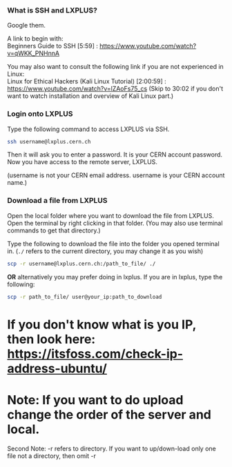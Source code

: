 ### What is SSH and LXPLUS? 

Google them. 

A link to begin with:  
Beginners Guide to SSH [5:59] : https://www.youtube.com/watch?v=qWKK_PNHnnA

You may also want to consult the following link if you are not experienced in Linux:  
Linux for Ethical Hackers (Kali Linux Tutorial) [2:00:59] : https://www.youtube.com/watch?v=lZAoFs75_cs  (Skip to 30:02 if you don't want to watch installation and overview of Kali Linux part.)


### Login onto LXPLUS

Type the following command to access LXPLUS via SSH.

```bash
ssh username@lxplus.cern.ch
```

Then it will ask you to enter a password. It is your CERN account password.  
Now you have access to the remote server, LXPLUS.

(username is not your CERN email address. username is your CERN account name.)  

### Download a file from LXPLUS  

Open the local folder where you want to download the file from LXPLUS. Open the terminal by right clicking in that folder. (You may also use terminal commands to get that directory.)

Type the following to download the file into the folder you opened terminal in. (`./` refers to the current directory, you may change it as you wish) 

```bash
scp -r username@lxplus.cern.ch:/path_to_file/ ./
```

__OR__ alternatively you may prefer doing in lxplus.
If you are in lxplus, type the following: 

```bash
scp -r path_to_file/ user@your_ip:path_to_download 
```

# If you don't know what is you IP, then look here: https://itsfoss.com/check-ip-address-ubuntu/

# Note: If you want to do upload change the order of the server and local.
Second Note: -r refers to directory. If you want to up/down-load only one file not a directory, then omit -r
